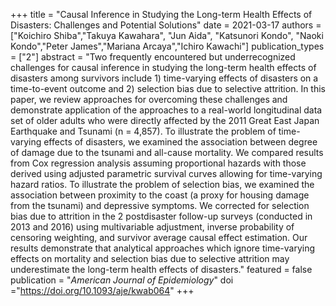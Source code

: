 +++
title = "Causal Inference in Studying the Long-term Health Effects of Disasters: Challenges
and Potential Solutions"
date = 2021-03-17
authors = ["Koichiro Shiba","Takuya Kawahara", "Jun Aida", "Katsunori Kondo", "Naoki Kondo","Peter James","Mariana Arcaya","Ichiro Kawachi"]
publication_types = ["2"]
abstract = "Two frequently encountered but underrecognized challenges for causal inference in studying the long-term health effects of disasters among survivors include 1) time-varying effects of disasters on a time-to-event outcome and 2) selection bias due to selective attrition. In this paper, we review approaches for overcoming these challenges and demonstrate application of the approaches to a real-world longitudinal data set of older adults who were directly affected by the 2011 Great East Japan Earthquake and Tsunami (n = 4,857). To illustrate the problem of time-varying effects of disasters, we examined the association between degree of damage due to the tsunami and all-cause mortality. We compared results from Cox regression analysis assuming proportional hazards with those derived using adjusted parametric survival curves allowing for time-varying hazard ratios. To illustrate the problem of selection bias, we examined the association between proximity to the coast (a proxy for housing damage from the tsunami) and depressive symptoms. We corrected for selection bias due to attrition in the 2 postdisaster follow-up surveys (conducted in 2013 and 2016) using multivariable adjustment, inverse probability of censoring weighting, and survivor average causal effect estimation. Our results demonstrate that analytical approaches which ignore time-varying effects on mortality and selection bias due to selective attrition may underestimate the long-term health effects of disasters."
featured = false
publication = "*American Journal of Epidemiology*"
doi ="https://doi.org/10.1093/aje/kwab064"
+++

